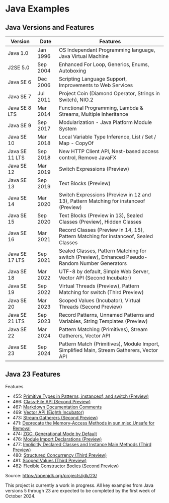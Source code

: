 # Java Examples

## Java Versions and Features

| Version     | Date     | Features                                                                                        |
|-------------|----------|-------------------------------------------------------------------------------------------------|
| Java 1.0     | Jan 1996 | OS Independant Programming language, Java Virtual Machine                                       |
| J2SE 5.0    | Sep 2004 | Enhanced For Loop, Generics, Enums, Autoboxing                                                  |
| Java SE 6   | Dec 2006 | Scripting Language Support, Improvements to Web Services                                        |
| Java SE 7   | Jul 2011 | Project Coin (Diamond Operator, Strings in Switch), NIO.2                                       |
| Java SE 8   LTS | Mar 2014 | Functional Programming, Lambda & Streams, Multiple Inheritance                                  |
| Java SE 9   | Sep 2017 | Modularization - Java Platform Module System                                                    |
| Java SE 10  | Mar 2018 | Local Variable Type Inference, List / Set / Map - CopyOf                                        |
| Java SE 11 LTS | Sep 2018 | New HTTP Client API, Nest-based access control, Remove JavaFX                                   |
 | Java SE 12  | Mar 2019 | Switch Expressions (Preview)                                                                    | 
| Java SE 13  | Sep 2019 | Text Blocks (Preview)                                                                           |
| Java SE 14  | Mar 2020 | Switch Expressions (Preview in 12 and 13), Pattern Matching for instanceof (Preview)            |
| Java SE 15  | Sep 2020 | Text Blocks (Preview in 13), Sealed Classes (Preview), Hidden Classes                           |
| Java SE 16  | Mar 2021 | Record Classes (Preview in 14, 15), Pattern Matching for instanceof, Sealed Classes             |
| Java SE 17 LTS | Sep 2021 | Sealed Classes, Pattern Matching for switch (Preview), Enhanced Pseudo-Random Number Generators |
| Java SE 18  | Mar 2022 | UTF-8 by default, Simple Web Server, Vector API (Second Incubator)                              |
| Java SE 19  | Sep 2022 | Virtual Threads (Preview), Pattern Matching for switch (Third Preview)                          |
| Java SE 20  | Mar 2023 | Scoped Values (Incubator), Virtual Threads (Second Preview)                                     |
| Java SE 21 LTS | Sep 2023 | Record Patterns, Unnamed Patterns and Variables, String Templates (Preview)                     |
| Java SE 22  | Mar 2024 | Pattern Matching (Primitives), Stream Gatherers, Vector API                                     |
| Java SE 23  | Sep 2024 | Pattern Match (Primitives), Module Import, Simplified Main, Stream Gatherers, Vector API        |

## Java 23 Features

Features
- 455:	[Primitive Types in Patterns, instanceof, and switch (Preview)](https://openjdk.org/jeps/455)
- 466: [Class-File API (Second Preview)](https://openjdk.org/jeps/466)
- 467:	[Markdown Documentation Comments](https://openjdk.org/jeps/467)
- 469:	[Vector API (Eighth Incubator)](https://openjdk.org/jeps/469)
- 473:	[Stream Gatherers (Second Preview)](https://openjdk.org/jeps/473)
- 471:	[Deprecate the Memory-Access Methods in sun.misc.Unsafe for Removal](https://openjdk.org/jeps/471)
- 474: [ZGC: Generational Mode by Default](https://openjdk.org/jeps/474)
- 476:	[Module Import Declarations (Preview)](https://openjdk.org/jeps/476)
- 477:	[Implicitly Declared Classes and Instance Main Methods (Third Preview)](https://openjdk.org/jeps/477)
- 480:	[Structured Concurrency (Third Preview)](https://openjdk.org/jeps/480)
- 481:	[Scoped Values (Third Preview)](https://openjdk.org/jeps/481)
- 482:	[Flexible Constructor Bodies (Second Preview)](https://openjdk.org/jeps/482)

Source: https://openjdk.org/projects/jdk/23/

This project is currently a work in progress. All key examples from Java versions 5 through 23 are 
expected to be completed by the first week of October 2024.